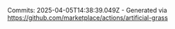 Commits: 2025-04-05T14:38:39.049Z - Generated via https://github.com/marketplace/actions/artificial-grass
<br>
